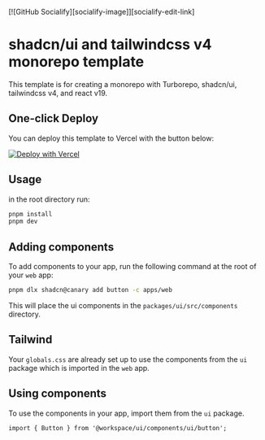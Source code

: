 [![GitHub Socialify][socialify-image]][socialify-edit-link]

# shadcn/ui and tailwindcss v4 monorepo template

This template is for creating a monorepo with Turborepo, shadcn/ui, tailwindcss v4, and react v19.

## One-click Deploy

You can deploy this template to Vercel with the button below:

[![Deploy with Vercel](https://vercel.com/button)](https://vercel.com/new/clone?build-command=cd+..%2F..%2F+%26%26+pnpm+turbo+build+--filter%3Dweb...&demo-description=This+is+a+template+Turborepo+with+ShadcnUI+tailwindv4&demo-image=%2F%2Fimages.ctfassets.net%2Fe5382hct74si%2F2JxNyYATuuV7WPuJ31kF9Q%2F433990aa4c8e7524a9095682fb08f0b1%2FBasic.png&demo-title=Turborepo+%26+Next.js+Starter&demo-url=https%3A%2F%2Fexamples-basic-web.vercel.sh%2F&from=templates&project-name=Turborepo+%26+Next.js+Starter&repository-name=turborepo-shadcn-tailwind&repository-url=https%3A%2F%2Fgithub.com%2Flinkb15%2Fturborepo-shadcn-ui-tailwind-4&root-directory=apps%2Fweb&skippable-integrations=1)

## Usage

in the root directory run:

```bash
pnpm install
pnpm dev
```

## Adding components

To add components to your app, run the following command at the root of your `web` app:

```bash
pnpm dlx shadcn@canary add button -c apps/web
```

This will place the ui components in the `packages/ui/src/components` directory.

## Tailwind

Your `globals.css` are already set up to use the components from the `ui` package which is imported in the `web` app.

## Using components

To use the components in your app, import them from the `ui` package.

```tsx
import { Button } from '@workspace/ui/components/ui/button';
```
